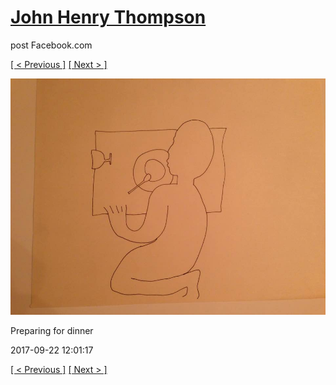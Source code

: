 # [John Henry Thompson](../README.md)
post Facebook.com

[[ < Previous ]](2017-09-22-2.md) [[ Next > ]](2017-09-22-4.md)

[![](../media/2017-09-22/Timeline-Photos-Preparing-for-dinner.jpg)](../README.md)

Preparing for dinner

2017-09-22 12:01:17

[[ < Previous ]](2017-09-22-2.md) [[ Next > ]](2017-09-22-4.md)